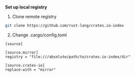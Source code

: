 **Set up local registry**

1. Clone remote registry

```bash
git clone https://github.com/rust-lang/crates.io-index
```

2. Change .cargo/config.toml

```
[source]

[source.mirror]
registry = "file:///absolute/path/to/crates.io-index/dir"

[source.crates-io]
replace-with = "mirror"
```

